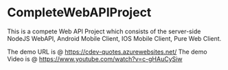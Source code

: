 # CompleteWebAPIProject
This is a compete Web API Project which consists of the server-side NodeJS WebAPI, Android Mobile Client, IOS Mobile Client, Pure Web Client.

The demo URL is @ https://cdev-quotes.azurewebsites.net/
The demo Video is @ https://www.youtube.com/watch?v=c-gHAuCySiw
